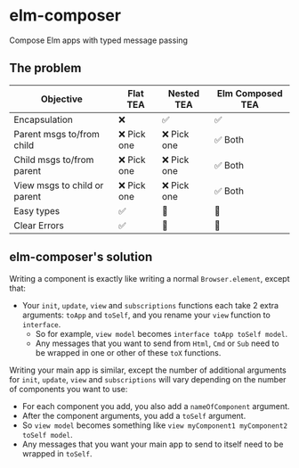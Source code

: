
# elm-composer

Compose Elm apps with typed message passing


## The problem

| Objective                    | Flat TEA   | Nested TEA | Elm Composed TEA |
| ---------------------------- | ---------- | ---------- | ---------------- |
| Encapsulation                | ❌          | ✅          | ✅                |
| Parent msgs to/from child    | ❌ Pick one | ❌ Pick one | ✅ Both           |
| Child msgs to/from parent    | ❌ Pick one | ❌ Pick one | ✅ Both           |
| View msgs to child or parent | ❌ Pick one | ❌ Pick one | ✅ Both           |
| Easy types                   | ✅          | 🤔          | 🙈                |
| Clear Errors                 | ✅          | 🤔          | 🙈                |


## elm-composer's solution

Writing a component is exactly like writing a normal `Browser.element`, except that:

- Your `init`, `update`, `view` and `subscriptions` functions each take 2 extra arguments: `toApp` and `toSelf`, and you rename your `view` function to `interface`.
  - So for example, `view model` becomes `interface toApp toSelf model`.
  - Any messages that you want to send from `Html`, `Cmd` or `Sub` need to be wrapped in one or other of these `toX` functions.

Writing your main app is similar, except the number of additional arguments  for 
`init`, `update`, `view` and `subscriptions` will vary depending on the number of components you want to use:

  - For each component you add, you also add a `nameOfComponent` argument.
  - After the component arguments, you add a `toSelf` argument.
  - So `view model` becomes something like `view myComponent1 myComponent2 toSelf model`.
  - Any messages that you want your main app to send to itself need to be wrapped in `toSelf`.